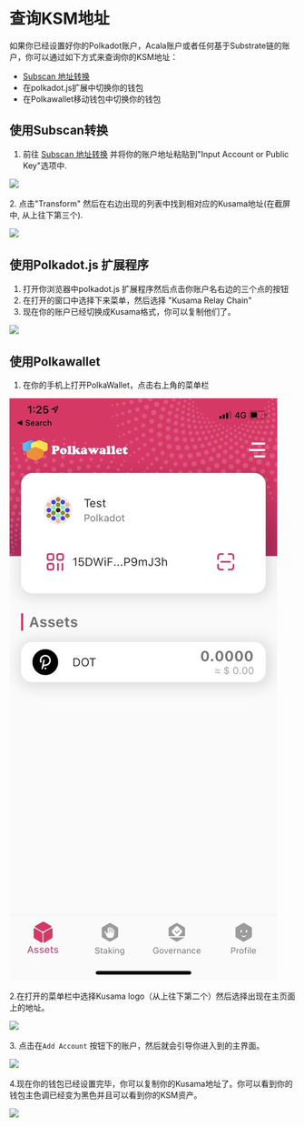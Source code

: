 # 查询KSM地址

如果你已经设置好你的Polkadot账户，Acala账户或者任何基于Substrate链的账户，你可以通过如下方式来查询你的KSM地址：

* ​[Subscan 地址转换](https://acala-testnet.subscan.io/tools/ss58\_transform)​
* 在polkadot.js扩展中切换你的钱包
* 在Polkawallet移动钱包中切换你的钱包

## 使用Subscan转换 <a href="#using-subscan-transform" id="using-subscan-transform"></a>

1. 前往 [Subscan 地址转换](https://acala-testnet.subscan.io/tools/ss58\_transform) 并将你的账户地址粘贴到"Input Account or Public Key"选项中.

![](https://i.imgur.com/v7damrj.png)

2\. 点击"Transform" 然后在右边出现的列表中找到相对应的Kusama地址(在截屏中, 从上往下第三个).

![](https://i.imgur.com/bv0T6dD.png)

## 使用Polkadot.js 扩展程序 <a href="#using-polkadot.js-extension" id="using-polkadot.js-extension"></a>

1. 打开你浏览器中polkadot.js 扩展程序然后点击你账户名右边的三个点的按钮
2. 在打开的窗口中选择下来菜单，然后选择 "Kusama Relay Chain"​​
3. 现在你的账户已经切换成Kusama格式，你可以复制他们了。

![](https://i.imgur.com/IVZqsAR.png)

## 使用Polkawallet <a href="#using-polkawallet" id="using-polkawallet"></a>

1. 在你的手机上打开PolkaWallet，点击右上角的菜单栏

![](<../../../.gitbook/assets/image (6).png>)

2.在打开的菜单栏中选择Kusama logo（从上往下第二个）然后选择出现在主页面上的地址。

![](https://1503523808-files.gitbook.io/\~/files/v0/b/gitbook-legacy-files/o/assets%2F-MAz4EenwXLth\_HO\_hmJ%2F-MkcoUHz7bDdPUcih3AZ%2F-Mkcony6t5squ99z7nM2%2Fimage.png?alt=media\&token=4dfa2925-76f1-489c-8c53-d22f084c03fb)

3\. 点击在`Add Account` 按钮下的账户，然后就会引导你进入到的主界面。

![](https://i.imgur.com/Btjlla4.jpg%20=250x)

4.现在你的钱包已经设置完毕，你可以复制你的Kusama地址了。你可以看到你的钱包主色调已经变为黑色并且可以看到你的KSM资产。

![](https://i.imgur.com/z7uFoCj.jpg%20=250x)
